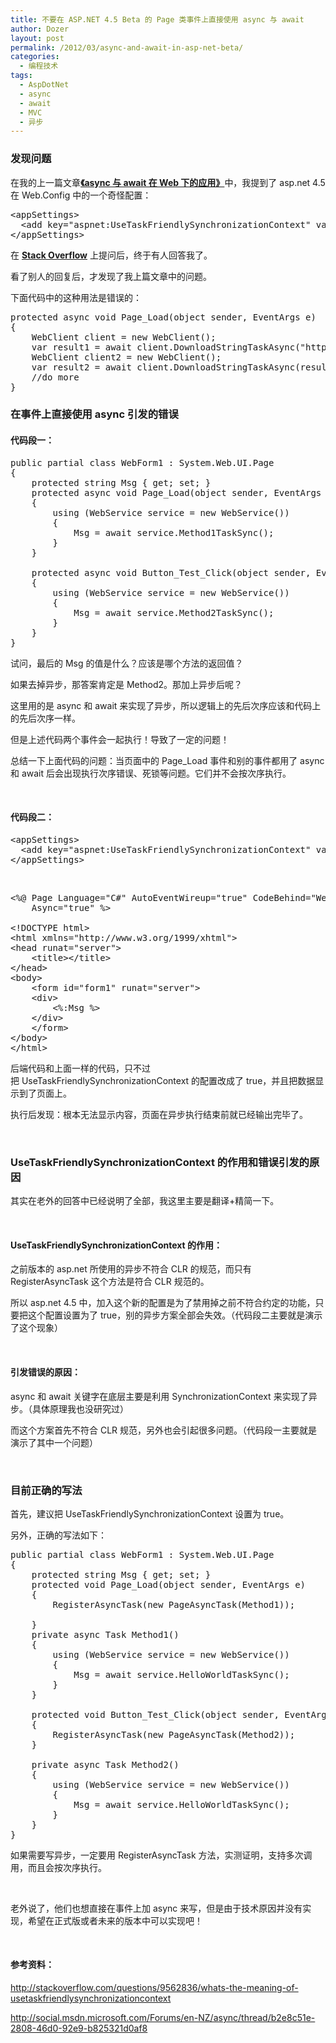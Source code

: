 ```yaml
---
title: 不要在 ASP.NET 4.5 Beta 的 Page 类事件上直接使用 async 与 await
author: Dozer
layout: post
permalink: /2012/03/async-and-await-in-asp-net-beta/
categories:
  - 编程技术
tags:
  - AspDotNet
  - async
  - await
  - MVC
  - 异步
---
```


### <span id="i">发现问题</span>

在我的上一篇文章<a href="/2012/03/async-and-await-in-web-application/" target="_blank"><strong>《async 与 await 在 Web 下的应用》</strong></a>中，我提到了 asp.net 4.5 在 Web.Config 中的一个奇怪配置：

<pre class="brush:xml">&lt;appSettings&gt;
  &lt;add key="aspnet:UseTaskFriendlySynchronizationContext" value="true" /&gt;
&lt;/appSettings&gt;</pre>

在 <a href="http://stackoverflow.com/questions/9562836/whats-the-meaning-of-usetaskfriendlysynchronizationcontext" target="_blank"><strong>Stack Overflow</strong></a> 上提问后，终于有人回答我了。

看了别人的回复后，才发现了我上篇文章中的问题。

下面代码中的这种用法是错误的：

<pre class="brush:csharp">protected async void Page_Load(object sender, EventArgs e)
{
    WebClient client = new WebClient();
    var result1 = await client.DownloadStringTaskAsync("http://www.website.com");
    WebClient client2 = new WebClient();
    var result2 = await client.DownloadStringTaskAsync(result1);
    //do more
}</pre>

<!--more-->

### <span id="_async">在事件上直接使用 async 引发的错误</span>

#### <span id="i-2">代码段一：</span>

<pre class="brush:csharp">public partial class WebForm1 : System.Web.UI.Page
{
    protected string Msg { get; set; }
    protected async void Page_Load(object sender, EventArgs e)
    {
        using (WebService service = new WebService())
        {
            Msg = await service.Method1TaskSync();
        }
    }

    protected async void Button_Test_Click(object sender, EventArgs e)
    {
        using (WebService service = new WebService())
        {
            Msg = await service.Method2TaskSync();
        }
    }
}</pre>

试问，最后的 Msg 的值是什么？应该是哪个方法的返回值？

如果去掉异步，那答案肯定是 Method2。那加上异步后呢？

这里用的是 async 和 await 来实现了异步，所以逻辑上的先后次序应该和代码上的先后次序一样。

但是上述代码两个事件会一起执行！导致了一定的问题！

总结一下上面代码的问题：当页面中的 Page_Load 事件和别的事件都用了 async 和 await 后会出现执行次序错误、死锁等问题。它们并不会按次序执行。

&nbsp;

#### <span id="i-3">代码段二：</span>

<pre class="brush:xml">&lt;appSettings&gt;
  &lt;add key="aspnet:UseTaskFriendlySynchronizationContext" value="true" /&gt;
&lt;/appSettings&gt;</pre>

&nbsp;

<pre class="brush:xml">&lt;%@ Page Language="C#" AutoEventWireup="true" CodeBehind="WebForm1.aspx.cs" Inherits="AsyncAwait.WebForm1"
    Async="true" %&gt;

&lt;!DOCTYPE html&gt;
&lt;html xmlns="http://www.w3.org/1999/xhtml"&gt;
&lt;head runat="server"&gt;
    &lt;title&gt;&lt;/title&gt;
&lt;/head&gt;
&lt;body&gt;
    &lt;form id="form1" runat="server"&gt;
    &lt;div&gt;
        &lt;%:Msg %&gt;
    &lt;/div&gt;
    &lt;/form&gt;
&lt;/body&gt;
&lt;/html&gt;</pre>

后端代码和上面一样的代码，只不过把 UseTaskFriendlySynchronizationContext 的配置改成了 true，并且把数据显示到了页面上。

执行后发现：根本无法显示内容，页面在异步执行结束前就已经输出完毕了。

&nbsp;

### <span id="UseTaskFriendlySynchronizationContext">UseTaskFriendlySynchronizationContext 的作用和错误引发的原因</span>

其实在老外的回答中已经说明了全部，我这里主要是翻译+精简一下。

&nbsp;

#### <span id="UseTaskFriendlySynchronizationContext-2">UseTaskFriendlySynchronizationContext 的作用：</span>

之前版本的 asp.net 所使用的异步不符合 CLR 的规范，而只有 RegisterAsyncTask 这个方法是符合 CLR 规范的。

所以 asp.net 4.5 中，加入这个新的配置是为了禁用掉之前不符合约定的功能，只要把这个配置设置为了 true，别的异步方案全部会失效。（代码段二主要就是演示了这个现象）

&nbsp;

#### <span id="i-4">引发错误的原因：</span>

async 和 await 关键字在底层主要是利用 SynchronizationContext 来实现了异步。（具体原理我也没研究过）

而这个方案首先不符合 CLR 规范，另外也会引起很多问题。（代码段一主要就是演示了其中一个问题）

&nbsp;

### <span id="i-5">目前正确的写法</span>

首先，建议把 UseTaskFriendlySynchronizationContext 设置为 true。

另外，正确的写法如下：

<pre class="brush:csharp">public partial class WebForm1 : System.Web.UI.Page
{
    protected string Msg { get; set; }
    protected void Page_Load(object sender, EventArgs e)
    {
        RegisterAsyncTask(new PageAsyncTask(Method1));

    }
    private async Task Method1()
    {
        using (WebService service = new WebService())
        {
            Msg = await service.HelloWorldTaskSync();
        }
    }

    protected void Button_Test_Click(object sender, EventArgs e)
    {
        RegisterAsyncTask(new PageAsyncTask(Method2));
    }

    private async Task Method2()
    {
        using (WebService service = new WebService())
        {
            Msg = await service.HelloWorldTaskSync();
        }
    }
}</pre>

如果需要写异步，一定要用 RegisterAsyncTask 方法，实测证明，支持多次调用，而且会按次序执行。

&nbsp;

老外说了，他们也想直接在事件上加 async 来写，但是由于技术原因并没有实现，希望在正式版或者未来的版本中可以实现吧！

&nbsp;

#### <span id="i-6">参考资料：</span>

<a href="http://stackoverflow.com/questions/9562836/whats-the-meaning-of-usetaskfriendlysynchronizationcontext" target="_blank">http://stackoverflow.com/questions/9562836/whats-the-meaning-of-usetaskfriendlysynchronizationcontext</a>

<a href="http://social.msdn.microsoft.com/Forums/en-NZ/async/thread/b2e8c51e-2808-46d0-92e9-b825321d0af8" target="_blank">http://social.msdn.microsoft.com/Forums/en-NZ/async/thread/b2e8c51e-2808-46d0-92e9-b825321d0af8</a>
